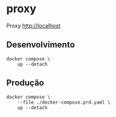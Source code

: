# proxy

Proxy <http://localhost>

## Desenvolvimento

```
docker compose \
    up --detach
```

## Produção

```
docker compose \
    --file ./docker-compose.prd.yaml \
    up --detach
```

